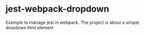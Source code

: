 # jest-webpack-dropdown
Example to manage jest in webpack. The project is about a simple dropdown html element
